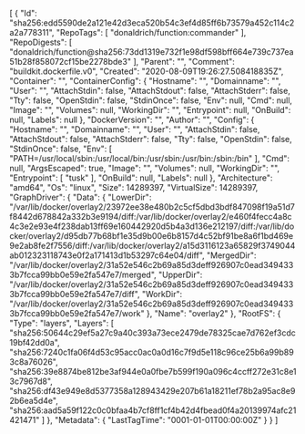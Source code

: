 [
{
"Id": "sha256:edd5590de2a121e42d3eca520b54c3ef4d85ff6b73579a452c114c2a2a778311",
"RepoTags": [
"donaldrich/function:commander"
],
"RepoDigests": [
"donaldrich/function@sha256:73dd1319e732f1e98df598bff664e739c737ea51b28f858072cf15be2278bde3"
],
"Parent": "",
"Comment": "buildkit.dockerfile.v0",
"Created": "2020-08-09T19:26:27.508418835Z",
"Container": "",
"ContainerConfig": {
"Hostname": "",
"Domainname": "",
"User": "",
"AttachStdin": false,
"AttachStdout": false,
"AttachStderr": false,
"Tty": false,
"OpenStdin": false,
"StdinOnce": false,
"Env": null,
"Cmd": null,
"Image": "",
"Volumes": null,
"WorkingDir": "",
"Entrypoint": null,
"OnBuild": null,
"Labels": null
},
"DockerVersion": "",
"Author": "",
"Config": {
"Hostname": "",
"Domainname": "",
"User": "",
"AttachStdin": false,
"AttachStdout": false,
"AttachStderr": false,
"Tty": false,
"OpenStdin": false,
"StdinOnce": false,
"Env": [
"PATH=/usr/local/sbin:/usr/local/bin:/usr/sbin:/usr/bin:/sbin:/bin"
],
"Cmd": null,
"ArgsEscaped": true,
"Image": "",
"Volumes": null,
"WorkingDir": "",
"Entrypoint": [
"tusk"
],
"OnBuild": null,
"Labels": null
},
"Architecture": "amd64",
"Os": "linux",
"Size": 14289397,
"VirtualSize": 14289397,
"GraphDriver": {
"Data": {
"LowerDir": "/var/lib/docker/overlay2/23972ee38e480b2c5cf5dbd3bdf847098f19a51d7f8442d678842a332b3e9194/diff:/var/lib/docker/overlay2/e460f4fecc4a8c4c3e2e93e4f238dab13ff69e160442920d5b4a3d136e212197/diff:/var/lib/docker/overlay2/d95db77b68bf1e35d9b00e6b8157d4c52bf91be8a6f1bd469e9e2ab8fe2f7556/diff:/var/lib/docker/overlay2/a15d3116123a65829f3749044ab012323118743e0f2a171413d1b53297c64e04/diff",
"MergedDir": "/var/lib/docker/overlay2/31a52e546c2b69a85d3deff926907c0ead3494333b7fcca99bb0e59e2fa547e7/merged",
"UpperDir": "/var/lib/docker/overlay2/31a52e546c2b69a85d3deff926907c0ead3494333b7fcca99bb0e59e2fa547e7/diff",
"WorkDir": "/var/lib/docker/overlay2/31a52e546c2b69a85d3deff926907c0ead3494333b7fcca99bb0e59e2fa547e7/work"
},
"Name": "overlay2"
},
"RootFS": {
"Type": "layers",
"Layers": [
"sha256:50644c29ef5a27c9a40c393a73ece2479de78325cae7d762ef3cdc19bf42dd0a",
"sha256:7240c1fa06f4d53c95acc0ac0a0d16c7f9d5e118c96ce25b6a99b893c8a76026",
"sha256:39e8874be812be3af944e0a0fbe7b599f190a096c4ccff272e31c8e13c7967d8",
"sha256:df43e949e8d5377358a128943429e207b61a18211ef78b2a95ac8e92b6ea5d4e",
"sha256:aad5a59f122c0c0bfaa4b7cf8ff1cf4b42d4fbead0f4a20139974afc21421471"
]
},
"Metadata": {
"LastTagTime": "0001-01-01T00:00:00Z"
}
}
]
